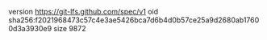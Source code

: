 version https://git-lfs.github.com/spec/v1
oid sha256:f2021968473c57c4e3ae5426bca7d6b4d0b57ce25a9d2680ab17600d3a3930e9
size 9872
